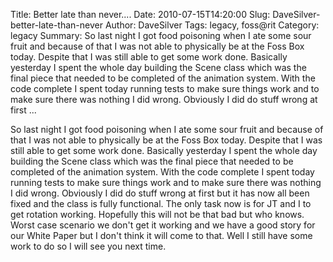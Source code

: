 Title: Better late than never....
Date: 2010-07-15T14:20:00
Slug: DaveSilver-better-late-than-never
Author: DaveSilver
Tags: legacy, foss@rit
Category: legacy
Summary: So last night I got food poisoning when I ate some sour fruit and because of that I was not able to physically be at the Foss Box today. Despite that I was still able to get some work done. Basically yesterday I spent the whole day building the Scene class which was the final piece that needed to be completed of the animation system. With the code complete I spent today running tests to make sure things work and to make sure there was nothing I did wrong. Obviously I did do stuff wrong at first  ... 

So last night I got food poisoning when I ate some sour fruit and because of
that I was not able to physically be at the Foss Box today. Despite that I was
still able to get some work done. Basically yesterday I spent the whole day
building the Scene class which was the final piece that needed to be completed
of the animation system. With the code complete I spent today running tests to
make sure things work and to make sure there was nothing I did wrong.
Obviously I did do stuff wrong at first but it has now all been fixed and the
class is fully functional. The only task now is for JT and I to get rotation
working. Hopefully this will not be that bad but who knows. Worst case
scenario we don't get it working and we have a good story for our White Paper
but I don't think it will come to that. Well I still have some work to do so I
will see you next time.

